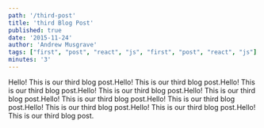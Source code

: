 ```yaml
---
path: '/third-post'
title: 'third Blog Post'
published: true
date: '2015-11-24'
author: 'Andrew Musgrave'
tags: ["first", "post", "react", "js", "first", "post", "react", "js"]
minutes: '3'
---
```


Hello! This is our third blog post.Hello! This is our third blog post.Hello! This is our third blog post.Hello! This is our third blog post.Hello! This is our third blog post.Hello! This is our third blog post.Hello! This is our third blog post.Hello! This is our third blog post.Hello! This is our third blog post.Hello! This is our third blog post.